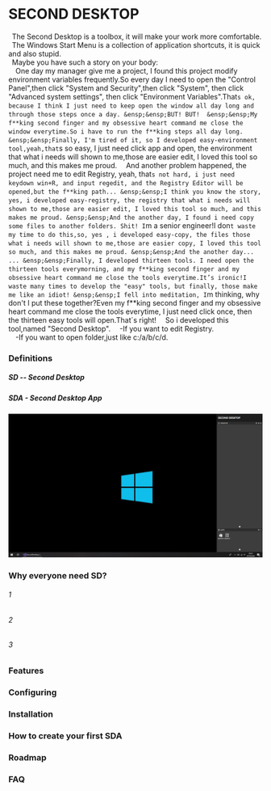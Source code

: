 # SECOND DESKTOP

&ensp;The Second Desktop is a toolbox, it will make your work more comfortable.
&ensp;The Windows Start Menu is a collection of application shortcuts, it is quick and also stupid.  
&ensp;Maybe you have such a story on your body:  
&ensp;&ensp;One day my manager give me a project, I found this project modify environment variables frequently.So every day I need to open the "Control Panel",then click "System and Security",then click "System", then click "Advanced system settings", then click "Environment Variables".That`s ok, because I think I just need to keep open the window all day long and through those steps once a day.
&ensp;&ensp;BUT! BUT! 
&ensp;&ensp;My f**king second finger and my obsessive heart command me close the window everytime.So i have to run the f**king steps all day long.
&ensp;&ensp;Finally, I'm tired of it, so I developed easy-environment tool,yeah,that`s so easy, I just need click app and open, the environment that what i needs will shown to me,those are easier edit, I loved this tool so much, and this makes me proud.
&ensp;&ensp;And another problem happened, the project need me to edit Registry, yeah, that`s not hard, i just need keydown win+R, and input regedit, and the Registry Editor will be opened,but the f**king path...
&ensp;&ensp;I think you know the story, yes, i developed easy-registry, the registry that what i needs will shown to me,those are easier edit, I loved this tool so much, and this makes me proud.
&ensp;&ensp;And the another day, I found i need copy some files to another folders. Shit! I`m a senior engineer!I don`t waste my time to do this,so, yes , i developed easy-copy, the files those what i needs will shown to me,those are easier copy, I loved this tool so much, and this makes me proud.
&ensp;&ensp;And the another day... ...
&ensp;&ensp;Finally, I developed thirteen tools. I need open the thirteen tools everymorning, and my f**king second finger and my obsessive heart command me close the tools everytime.It’s ironic!I waste many times to develop the "easy" tools, but finally, those make me like an idiot!
&ensp;&ensp;I fell into meditation, I`m thinking, why don't I put these together?Even my f**king second finger and my obsessive heart command me close the tools everytime, I just need click once, then the thirteen easy tools will open.That`s right!
&ensp;&ensp;So i developed this tool,named "Second Desktop".
&ensp;&ensp;-If you want to edit Registry.  
&ensp;&ensp;-If you want to open folder,just like c:/a/b/c/d.  
### Definitions
##### SD -- Second Desktop
##### SDA - Second Desktop App
![SecondDesktop](https://raw.githubusercontent.com/Mingxuel/SecondDesktop/master/BlogResource/SecondDesktop.png)
### Why everyone need SD?
###### 1
###### 2
###### 3

### Features

### Configuring

### Installation

### How to create your first SDA

### Roadmap

### FAQ

